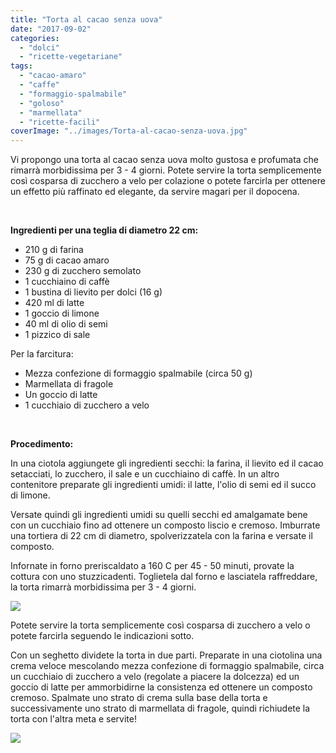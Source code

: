 ```yaml
---
title: "Torta al cacao senza uova"
date: "2017-09-02"
categories: 
  - "dolci"
  - "ricette-vegetariane"
tags: 
  - "cacao-amaro"
  - "caffe"
  - "formaggio-spalmabile"
  - "goloso"
  - "marmellata"
  - "ricette-facili"
coverImage: "../images/Torta-al-cacao-senza-uova.jpg"
---
```


Vi propongo una torta al cacao senza uova molto gustosa e profumata che rimarrà morbidissima per 3 - 4 giorni. Potete servire la torta semplicemente così cosparsa di zucchero a velo per colazione o potete farcirla per ottenere un effetto più raffinato ed elegante, da servire magari per il dopocena.

 

**Ingredienti per una teglia di diametro 22 cm:**

- 210 g di farina
- 75 g di cacao amaro
- 230 g di zucchero semolato
- 1 cucchiaino di caffè
- 1 bustina di lievito per dolci (16 g)
- 420 ml di latte
- 1 goccio di limone
- 40 ml di olio di semi
- 1 pizzico di sale

Per la farcitura:

- Mezza confezione di formaggio spalmabile (circa 50 g)
- Marmellata di fragole
- Un goccio di latte
- 1 cucchiaio di zucchero a velo

 

**Procedimento:**

In una ciotola aggiungete gli ingredienti secchi: la farina, il lievito ed il cacao setacciati, lo zucchero, il sale e un cucchiaino di caffè. In un altro contenitore preparate gli ingredienti umidi: il latte, l'olio di semi ed il succo di limone.

Versate quindi gli ingredienti umidi su quelli secchi ed amalgamate bene con un cucchiaio fino ad ottenere un composto liscio e cremoso. Imburrate una tortiera di 22 cm di diametro, spolverizzatela con la farina e versate il composto.

Infornate in forno preriscaldato a 160 C per 45 - 50 minuti, provate la cottura con uno stuzzicadenti. Toglietela dal forno e lasciatela raffreddare, la torta rimarrà morbidissima per 3 - 4 giorni.

![](https://cucinadalnord.it/wp-content/uploads/2017/09/Torta-al-cacao-senza-uova1.jpg)

Potete servire la torta semplicemente così cosparsa di zucchero a velo o potete farcirla seguendo le indicazioni sotto.

Con un seghetto dividete la torta in due parti. Preparate in una ciotolina una crema veloce mescolando mezza confezione di formaggio spalmabile, circa un cucchiaio di zucchero a velo (regolate a piacere la dolcezza) ed un goccio di latte per ammorbidirne la consistenza ed ottenere un composto cremoso. Spalmate uno strato di crema sulla base della torta e successivamente uno strato di marmellata di fragole, quindi richiudete la torta con l'altra meta e servite!

![](https://cucinadalnord.it/wp-content/uploads/2017/09/Torta-al-cacao-senza-uova2-1.jpg)
